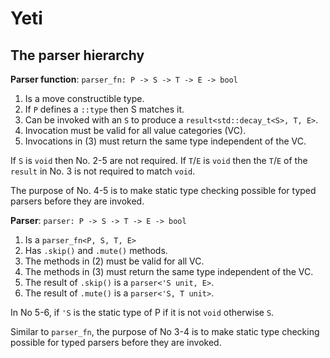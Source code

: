 # Yeti

## The parser hierarchy

__Parser function__: `parser_fn: P -> S -> T -> E -> bool`

1. Is a move constructible type.
2. If `P` defines a `::type` then S matches it.
3. Can be invoked with an `S` to produce a `result<std::decay_t<S>, T, E>`.
4. Invocation must be valid for all value categories (VC).
5. Invocations in (3) must return the same type independent of the VC.

If `S` is `void` then No. 2-5 are not required. If `T`/`E` is `void` then
the `T`/`E` of the `result` in No. 3 is not required to match `void`.

The purpose of No. 4-5 is to make static type checking possible for typed
parsers before they are invoked.

__Parser__: `parser: P -> S -> T -> E -> bool`

1. Is a `parser_fn<P, S, T, E>`
2. Has `.skip()` and `.mute()` methods.
3. The methods in (2) must be valid for all VC.
4. The methods in (3) must return the same type independent of the VC.
5. The result of `.skip()` is a `parser<'S unit, E>`.
6. The result of `.mute()` is a `parser<'S, T unit>`.

In No 5-6, if `'S` is the static type of P if it is not `void` otherwise `S`.

Similar to `parser_fn`, the purpose of No 3-4 is to make static type checking
possible for typed parsers before they are invoked.
